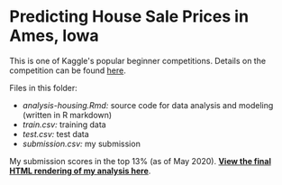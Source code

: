 # Predicting House Sale Prices in Ames, Iowa

This is one of Kaggle's popular beginner competitions. Details on the competition can be found [here](https://www.kaggle.com/c/house-prices-advanced-regression-techniques/).

Files in this folder:
- *analysis-housing.Rmd:* source code for data analysis and modeling (written in R markdown)
- *train.csv:* training data
- *test.csv:* test data
- *submission.csv:* my submission

My submission scores in the top 13% (as of May 2020). [**View the final HTML rendering of my analysis here**](https://anthonypan.com/kaggle/housing).